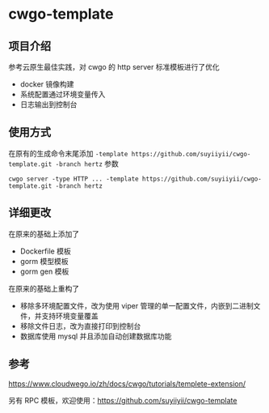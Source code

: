 # cwgo-template

## 项目介绍

参考云原生最佳实践，对 cwgo 的 http server 标准模板进行了优化

- docker 镜像构建
- 系统配置通过环境变量传入
- 日志输出到控制台

## 使用方式

在原有的生成命令末尾添加 `-template https://github.com/suyiiyii/cwgo-template.git -branch hertz` 参数

```shell
cwgo server -type HTTP ... -template https://github.com/suyiiyii/cwgo-template.git -branch hertz
```

## 详细更改

在原来的基础上添加了

- Dockerfile 模板
- gorm 模型模板
- gorm gen 模板

在原来的基础上重构了

- 移除多环境配置文件，改为使用 viper 管理的单一配置文件，内嵌到二进制文件，并支持环境变量覆盖
- 移除文件日志，改为直接打印到控制台
- 数据库使用 mysql 并且添加自动创建数据库功能

## 参考

https://www.cloudwego.io/zh/docs/cwgo/tutorials/templete-extension/

另有 RPC 模板，欢迎使用：https://github.com/suyiiyii/cwgo-template